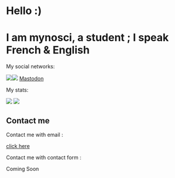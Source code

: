 <h1 style="display: center;"> Hello :) </h1>
<h1>I am mynosci, a student ; I speak French & English</h1>
<p>My social networks:</p>
<img src="https://img.shields.io/badge/TWITCH-mynosci_twitch-blueviolet?style=for-the-badge&logo=twitch?link=https://twitch.tv/mynosci_twitch/"><img src="https://img.shields.io/badge/TWITTER-mynoxhd-blue?style=for-the-badge&logo=twitch?link=https://secure-links.mynosci.cloud/twitter/">
<a rel="me" href="https://mastouille.fr/@mynosci">Mastodon</a>
<p>My stats:</p>
<img src="https://github-readme-stats.vercel.app/api?username=mynosciDev"></img>
<img src="https://github-readme-stats.vercel.app/api/top-langs/?username=mynosciDev&layout=compact"></img>
<h2>Contact me</h2>
<p>Contact me with email :</p> <a href="mailto:contact@mynosci.cloud">click here</a>
<p>Contact me with contact form :</p> <p>Coming Soon</p>

